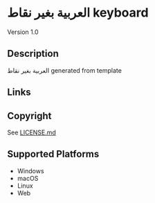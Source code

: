العربية بغير نقاط keyboard
==============

Version 1.0

Description
-----------

العربية بغير نقاط generated from template

Links
-----

Copyright
---------

See [LICENSE.md](LICENSE.md)

Supported Platforms
-------------------

* Windows
* macOS
* Linux
* Web
